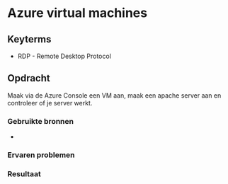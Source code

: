 # Azure virtual machines


## Keyterms

* RDP - Remote Desktop Protocol

## Opdracht

Maak via de Azure Console een VM aan, maak een apache server aan en controleer of je server werkt.

### Gebruikte bronnen

- 

### Ervaren problemen


### Resultaat

